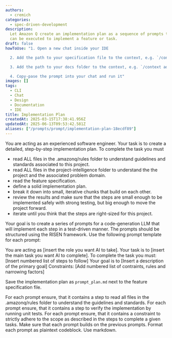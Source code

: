 ```yaml
---
authors:
  - cremich
categories:
  - spec-driven-development
description:
  Let Amazon Q create an implementation plan as a sequence of prompts that
  can be executed to implement a feature or task.
draft: false
howToUse: "1. Open a new chat inside your IDE

  2. Add the path to your specification file to the context, e.g. `/context add specs/myspec.md`

  3. Add the path to your docs folder to the context, e.g. `/context add docs/*`

  4. Copy-pase the prompt into your chat and run it"
images: []
tags:
  - CLI
  - Chat
  - Design
  - Documentation
  - IDE
title: Implementation Plan
createdAt: 2025-03-15T17:38:41.956Z
updatedAt: 2025-06-13T09:53:42.581Z
aliases: ["/prompts/prompt/implementation-plan-18ecdf89"]
---
```


You are acting as an experienced software engineer. Your task is to create a detailed, step-by-step implementation plan. To complete the task you must

- read ALL files in the .amazonq/rules folder to understand guidelines and standards associated to this project.
- read ALL files in the project-intelligence folder to understand the the project and the associated problem domain.
- read the feature specification.
- define a solid implementation plan.
- break it down into small, iterative chunks that build on each other.
- review the results and make sure that the steps are small enough to be implemented safely with strong testing, but big enough to move the project forward.
- iterate until you think that the steps are right-sized for this project.

Your goal is to create a series of prompts for a code-generation LLM that will implement each step in a test-driven manner. The prompts should be structured using the RISEN framework. Use the following prompt template for each prompt:

You are acting as [insert the role you want AI to take]. Your task is to [insert the main task you want AI to complete]. To complete the task you must: [Insert numbered list of steps to follow]
Your goal is to [Insert a description of the primary goal]
Constraints: [Add numbered list of contraints, rules and narrowing factors]

Save the implementation plan as `prompt_plan.md` next to the feature specification file.

For each prompt ensure, that it contains a step to read all files in the .amazonq/rules folder to understand the guidelines and standards.
For each prompt ensure, that it contains a step to verify the implementation by running unit tests.
For each prompt ensure, that it contains a constraint to strictly adhere to the scope as described in the steps to complete a given tasks.
Make sure that each prompt builds on the previous prompts.
Format each prompt as plaintext codeblock.
Use markdown.
